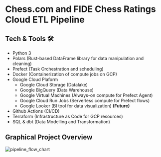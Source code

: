 # Chess.com and FIDE Chess Ratings Cloud ETL Pipeline

## Tech & Tools 🛠️

- Python 3
- Polars (Rust-based DataFrame library for data manipulation and cleaning)
- Prefect (Task Orchestration and scheduling)
- Docker (Containerization of compute jobs on GCP)
- Google Cloud Plaform
    - Google Cloud Storage (Datalake)
    - Google BigQuery (Data Warehouse)
    - Google Virtual Machines (Always-on compute for Prefect Agent)
    - Google Cloud Run Jobs (Serverless compute for Prefect flows)
    - Google Looker (BI tool for data visualization) **(Future)**
- Github Actions (CI/CD)
- Terraform (Infrastructure as Code for GCP resources)
- SQL & dbt (Data Modelling and Transformation)

## Graphical Project Overview

![pipeline_flow_chart](./images/pipeline_flow_chart.png)
